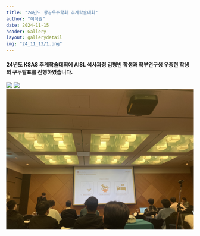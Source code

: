 ```yaml
---
title: "24년도 항공우주학회 추계학술대회"
author: "이석원"
date: 2024-11-15
header: Gallery
layout: gallerydetail
img: "24_11_13/1.png"
---
```

#### 24년도 KSAS 추계학술대회에 AISL 석사과정 김형빈 학생과 학부연구생 우종현 학생의 구두발표를 진행하였습니다. 

<img src="/assets/img/Gallery/24_11_13/IMG_2413.jpeg">
<img src="/assets/img/Gallery/24_11_13/IMG_2414.jpeg">
<!-- <img src="/assets/img/Gallery/24_11_13/1.png"> -->
<img src="/assets/img/Gallery/24_11_13/2.jpeg">
